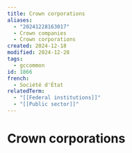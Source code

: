 ```yaml
---
title: Crown corporations
aliases:
  - "20241228163017"
  - Crown companies
  - Crown corporations
created: 2024-12-18
modified: 2024-12-28
tags:
  - gccommon
id: 1866
french:
  - Société d'État
relatedTerm:
  - "[[Federal institutions]]"
  - "[[Public sector]]"
---
```

# Crown corporations
